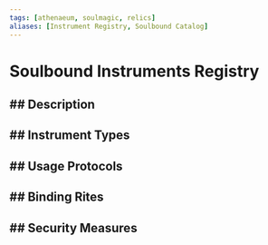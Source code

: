 ```yaml
---
tags: [athenaeum, soulmagic, relics]
aliases: [Instrument Registry, Soulbound Catalog]
---
```


# Soulbound Instruments Registry

## ## Description

## ## Instrument Types

## ## Usage Protocols

## ## Binding Rites

## ## Security Measures
